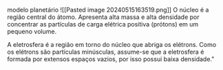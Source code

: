 modelo planetário
![[Pasted image 20240515163519.png]]
O núcleo é a região central do átomo. Apresenta alta massa e alta densidade por concentrar as partículas de carga elétrica positiva (prótons) em um pequeno volume.

A eletrosfera é a região em torno do núcleo que abriga os elétrons. Como os elétrons são partículas minúsculas, assume-se que a eletrosfera é formada por extensos espaços vazios, por isso possui baixa densidade."
